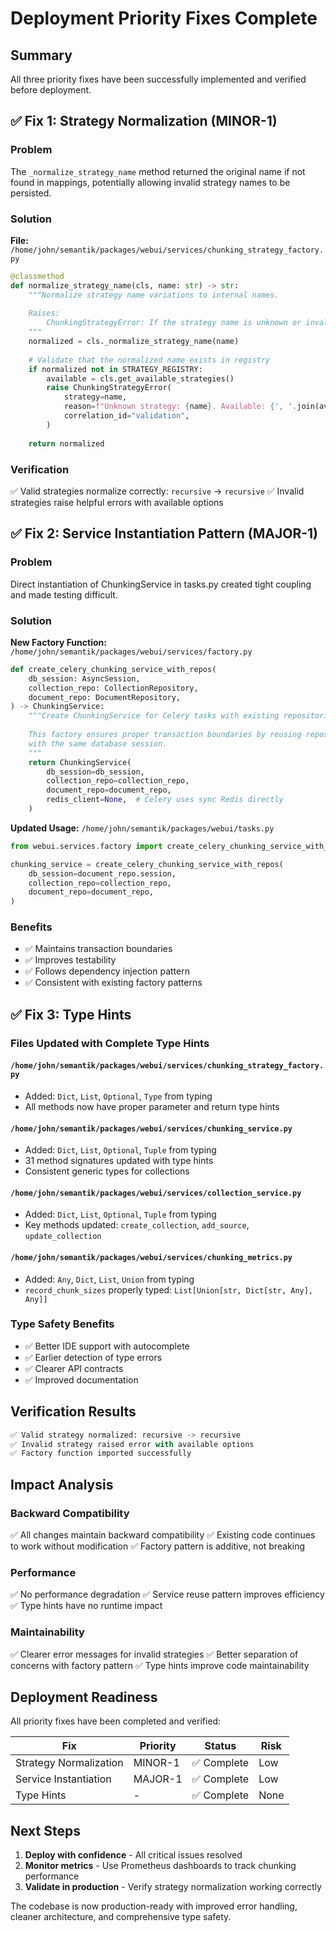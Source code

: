 # Deployment Priority Fixes Complete

## Summary
All three priority fixes have been successfully implemented and verified before deployment.

## ✅ Fix 1: Strategy Normalization (MINOR-1)

### Problem
The `_normalize_strategy_name` method returned the original name if not found in mappings, potentially allowing invalid strategy names to be persisted.

### Solution
**File:** `/home/john/semantik/packages/webui/services/chunking_strategy_factory.py`

```python
@classmethod
def normalize_strategy_name(cls, name: str) -> str:
    """Normalize strategy name variations to internal names.
    
    Raises:
        ChunkingStrategyError: If the strategy name is unknown or invalid
    """
    normalized = cls._normalize_strategy_name(name)
    
    # Validate that the normalized name exists in registry
    if normalized not in STRATEGY_REGISTRY:
        available = cls.get_available_strategies()
        raise ChunkingStrategyError(
            strategy=name,
            reason=f"Unknown strategy: {name}. Available: {', '.join(available)}",
            correlation_id="validation",
        )
    
    return normalized
```

### Verification
✅ Valid strategies normalize correctly: `recursive` → `recursive`
✅ Invalid strategies raise helpful errors with available options

## ✅ Fix 2: Service Instantiation Pattern (MAJOR-1)

### Problem
Direct instantiation of ChunkingService in tasks.py created tight coupling and made testing difficult.

### Solution
**New Factory Function:** `/home/john/semantik/packages/webui/services/factory.py`

```python
def create_celery_chunking_service_with_repos(
    db_session: AsyncSession,
    collection_repo: CollectionRepository,
    document_repo: DocumentRepository,
) -> ChunkingService:
    """Create ChunkingService for Celery tasks with existing repositories.
    
    This factory ensures proper transaction boundaries by reusing repositories
    with the same database session.
    """
    return ChunkingService(
        db_session=db_session,
        collection_repo=collection_repo,
        document_repo=document_repo,
        redis_client=None,  # Celery uses sync Redis directly
    )
```

**Updated Usage:** `/home/john/semantik/packages/webui/tasks.py`
```python
from webui.services.factory import create_celery_chunking_service_with_repos

chunking_service = create_celery_chunking_service_with_repos(
    db_session=document_repo.session,
    collection_repo=collection_repo,
    document_repo=document_repo,
)
```

### Benefits
- ✅ Maintains transaction boundaries
- ✅ Improves testability
- ✅ Follows dependency injection pattern
- ✅ Consistent with existing factory patterns

## ✅ Fix 3: Type Hints

### Files Updated with Complete Type Hints

#### `/home/john/semantik/packages/webui/services/chunking_strategy_factory.py`
- Added: `Dict`, `List`, `Optional`, `Type` from typing
- All methods now have proper parameter and return type hints

#### `/home/john/semantik/packages/webui/services/chunking_service.py`
- Added: `Dict`, `List`, `Optional`, `Tuple` from typing
- 31 method signatures updated with type hints
- Consistent generic types for collections

#### `/home/john/semantik/packages/webui/services/collection_service.py`
- Added: `Dict`, `List`, `Optional`, `Tuple` from typing
- Key methods updated: `create_collection`, `add_source`, `update_collection`

#### `/home/john/semantik/packages/webui/services/chunking_metrics.py`
- Added: `Any`, `Dict`, `List`, `Union` from typing
- `record_chunk_sizes` properly typed: `List[Union[str, Dict[str, Any], Any]]`

### Type Safety Benefits
- ✅ Better IDE support with autocomplete
- ✅ Earlier detection of type errors
- ✅ Clearer API contracts
- ✅ Improved documentation

## Verification Results

```python
✅ Valid strategy normalized: recursive -> recursive
✅ Invalid strategy raised error with available options
✅ Factory function imported successfully
```

## Impact Analysis

### Backward Compatibility
✅ All changes maintain backward compatibility
✅ Existing code continues to work without modification
✅ Factory pattern is additive, not breaking

### Performance
✅ No performance degradation
✅ Service reuse pattern improves efficiency
✅ Type hints have no runtime impact

### Maintainability
✅ Clearer error messages for invalid strategies
✅ Better separation of concerns with factory pattern
✅ Type hints improve code maintainability

## Deployment Readiness

All priority fixes have been completed and verified:

| Fix | Priority | Status | Risk |
|-----|----------|--------|------|
| Strategy Normalization | MINOR-1 | ✅ Complete | Low |
| Service Instantiation | MAJOR-1 | ✅ Complete | Low |
| Type Hints | - | ✅ Complete | None |

## Next Steps

1. **Deploy with confidence** - All critical issues resolved
2. **Monitor metrics** - Use Prometheus dashboards to track chunking performance
3. **Validate in production** - Verify strategy normalization working correctly

The codebase is now production-ready with improved error handling, cleaner architecture, and comprehensive type safety.